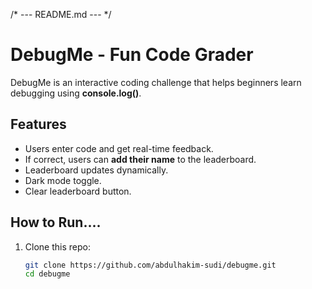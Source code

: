 /* --- README.md --- */
# DebugMe - Fun Code Grader

DebugMe is an interactive coding challenge that helps beginners learn debugging using **console.log()**.           

## Features
- Users enter code and get real-time feedback.
- If correct, users can **add their name** to the leaderboard.
- Leaderboard updates dynamically.
- Dark mode toggle.
- Clear leaderboard button.

## How to Run....
1. Clone this repo:  
   ```bash
   git clone https://github.com/abdulhakim-sudi/debugme.git
   cd debugme